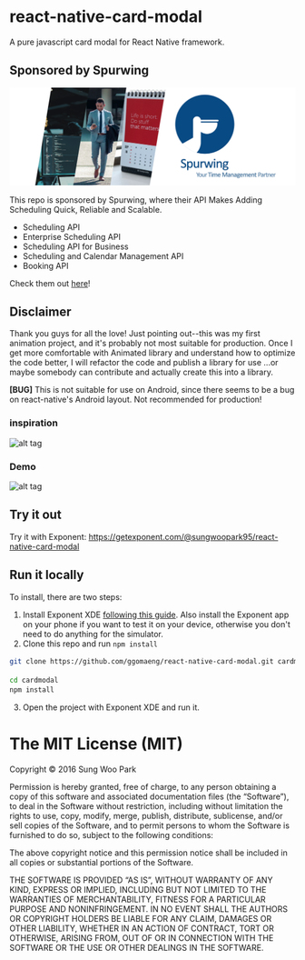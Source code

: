 # react-native-card-modal
A pure javascript card modal for React Native framework.

## Sponsored by Spurwing

![img](https://github.com/ggomaeng/public/blob/main/spurwing-cover.png?raw=true)

This repo is sponsored by Spurwing, where their API Makes Adding Scheduling Quick, Reliable and Scalable.

- Scheduling API
- Enterprise Scheduling API
- Scheduling API for Business
- Scheduling and Calendar Management API
- Booking API

Check them out [here](https://github.com/Spurwing/Appointment-Scheduling-API)!


## Disclaimer
Thank you guys for all the love! Just pointing out--this was my first animation project, and it's probably not most suitable for production. Once I get more comfortable with Animated library and understand how to optimize the code better, I will refactor the code and publish a library for use ...or maybe somebody can contribute and actually create this into a library. 

<b>[BUG]</b> This is not suitable for use on Android, since there seems to be a bug on react-native's Android layout. Not recommended for production! 

### inspiration
![alt tag](https://raw.githubusercontent.com/ggomaeng/react-native-card-modal/master/inspiration.gif)

### Demo
![alt tag](https://raw.githubusercontent.com/ggomaeng/react-native-card-modal/master/demo.gif)

## Try it out

Try it with Exponent: https://getexponent.com/@sungwoopark95/react-native-card-modal

## Run it locally

To install, there are two steps:

1. Install Exponent XDE [following this
guide](https://docs.getexponent.com/versions/latest/introduction/installation.html).
Also install the Exponent app on your phone if you want to test it on
your device, otherwise you don't need to do anything for the simulator.
2. Clone this repo and run `npm install`
  ```bash
  git clone https://github.com/ggomaeng/react-native-card-modal.git cardmodal

  cd cardmodal
  npm install
  ```
3. Open the project with Exponent XDE and run it.

The MIT License (MIT)
=====================

Copyright © 2016 Sung Woo Park

Permission is hereby granted, free of charge, to any person
obtaining a copy of this software and associated documentation
files (the “Software”), to deal in the Software without
restriction, including without limitation the rights to use,
copy, modify, merge, publish, distribute, sublicense, and/or sell
copies of the Software, and to permit persons to whom the
Software is furnished to do so, subject to the following
conditions:

The above copyright notice and this permission notice shall be
included in all copies or substantial portions of the Software.

THE SOFTWARE IS PROVIDED “AS IS”, WITHOUT WARRANTY OF ANY KIND,
EXPRESS OR IMPLIED, INCLUDING BUT NOT LIMITED TO THE WARRANTIES
OF MERCHANTABILITY, FITNESS FOR A PARTICULAR PURPOSE AND
NONINFRINGEMENT. IN NO EVENT SHALL THE AUTHORS OR COPYRIGHT
HOLDERS BE LIABLE FOR ANY CLAIM, DAMAGES OR OTHER LIABILITY,
WHETHER IN AN ACTION OF CONTRACT, TORT OR OTHERWISE, ARISING
FROM, OUT OF OR IN CONNECTION WITH THE SOFTWARE OR THE USE OR
OTHER DEALINGS IN THE SOFTWARE.
